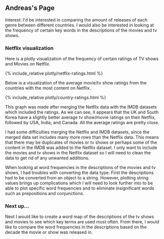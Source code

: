 ## Andreas's Page

Interest: I'd be interested in comparing the amount of releases of each genre between different countries. I would also be interested in looking at the frequency of certain key words in the descriptions of the movies and tv shows.

### Netflix visualization

Here is a plotly visualization of the frequency of certain ratings of TV shows and Movies on Netflix.

{% include_relative plotly/netflix-ratings.html %}

Below is a visualization of the average movie/tv show ratings from the countries with the most content on Netflix.

{% include_relative plotly/country-ratings.html %}

This graph was made after merging the Netflix data with the IMDB datasets which included the ratings. As we can see, it appears that the UK and South Korea have a slightly better average tv show/movie ratings on their Netflix, followed by USA, India, and Canada. All the average ratings are pretty close.

I had some difficulties merging the Netflix and IMDB datasets, since the merged data set includes many more rows than the Netflix data. This means that there may be duplicates of movies or tv shows or perhaps some of the content in the IMDB was added to the Netflix dataset. I only want to include the movies and tv shows in the Netflix dataset so I will need to clean the data to get rid of any unwanted additions. 

When looking at word frequencies in the descriptions of the movies and tv shows, I had troubles with converting the data type. First the descriptions had to be converted from an object to a string. However, plotting string values brings up complications which I will need to look further into to be able to plot specific word frequencies and to eliminate insignificant words such as prepositions and conjunctions. 


### Next up...
Next I would like to create a word map of the descriptions of the tv shows and movies to see which key terms are used most often. From there, I would like to compare the word frequencies in the descriptions based on the decade the movie or show was released in. 
